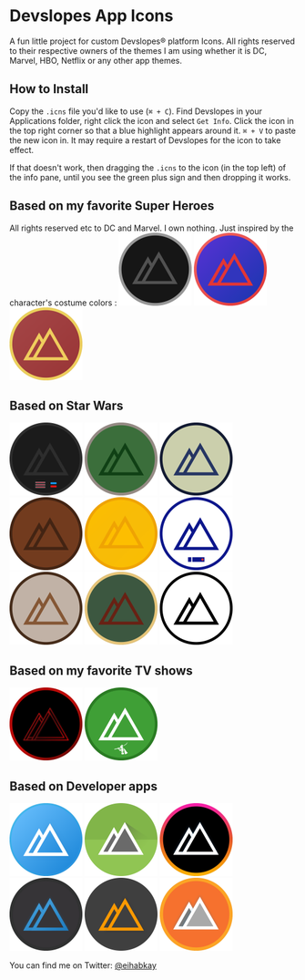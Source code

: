 Devslopes App Icons
======================================

A fun little project for custom Devslopes® platform Icons. All rights reserved to their respective owners of the themes I am using whether it is DC, Marvel, HBO, Netflix or any other app themes.

## How to Install

Copy the `.icns` file you'd like to use (`⌘ + C`). Find Devslopes in your Applications folder, right click the icon and select `Get Info`. Click the icon in the top right corner so that a blue highlight appears around it. `⌘ + V` to paste the new icon in. It may require a restart of Devslopes for the icon to take effect.

If that doesn't work, then dragging the `.icns` to the icon (in the top left) of the info pane, until you see the green plus sign and then dropping it works.

## Based on my favorite Super Heroes

All rights reserved etc to DC and Marvel. I own nothing. Just inspired by the character's costume colors :
<img src="png/Batman.png" title="Batman" width="128"/>  <img src="png/Spiderman.png" title="Spiderman" width="128"/>  <img src="png/Ironman.png" title="Spiderman" width="128"/>

## Based on Star Wars
<img src="png/Darth Vader.png" title="Darth Vader" width="128"/>  <img src="png/Yoda.png" title="Yoda" width="128"/>  <img src="png/Han Solo.png" title="Han Solo" width="128"/>  <img src="png/Chewbacca.png" title="Chewbacca" width="128"/>  <img src="png/C3PO.png" title="C3PO" width="128"/>  <img src="png/R2D2.png" title="R2D2" width="128"/>  <img src="png/Luke Skywalker.png" title="Luke Skywalker" width="128"/>  <img src="png/Boba Fett.png" title="Boba Fett" width="128"/>  <img src="png/Storm Trooper.png" title="Storm Trooper" width="128"/>

## Based on my favorite TV shows
<img src="png/Stranger Things.png" title="Stranger Things" width="128"/>  <img src="png/Pied Piper.png" title="Pied Piper" width="128"/>

## Based on Developer apps
<img src="png/Xcode.png" title="Xcode" width="128"/>  <img src="png/Android Studio.png" title="Android Studio" width="128"/>  <img src="png/Hyper Terminal.png" title="Hyper Terminal" width="128"/>  <img src="png/VSCode.png" title="Visual Studio Code" width="128"/>  <img src="png/Sublime Text.png" title="Sublime Text" width="128"/>  <img src="png/Postman.png" title="Postman" width="128"/>


You can find me on Twitter: [@eihabkay](https://twitter.com/eihabkay)
